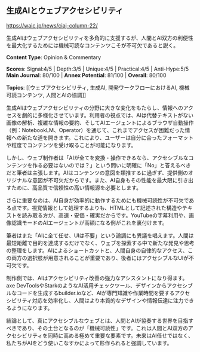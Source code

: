 ## 生成AIとウェブアクセシビリティ

https://waic.jp/news/ciaj-column-22/

生成AIはウェブアクセシビリティを多角的に支援するが、人間とAI双方の利便性を最大化するためには機械可読なコンテンツこそが不可欠であると説く。

**Content Type**: Opinion & Commentary

**Scores**: Signal:4/5 | Depth:3/5 | Unique:4/5 | Practical:4/5 | Anti-Hype:5/5
**Main Journal**: 80/100 | **Annex Potential**: 81/100 | **Overall**: 80/100

**Topics**: [[ウェブアクセシビリティ, 生成AI, 開発ワークフローにおけるAI, 機械可読コンテンツ, 人間とAIの協調]]

生成AIはウェブアクセシビリティの分野に大きな変化をもたらし、情報へのアクセスを劇的に多様化させています。利用者の視点では、AIは代替テキストがない画像の解析、複雑な情報の要約、そしてAIエージェントによるブラウザ自動操作（例：NotebookLM、Operator）を通じて、これまでアクセスが困難だった情報への新たな道を開きます。これにより、ユーザーは自分に合ったフォーマットや粒度でコンテンツを受け取ることが可能になります。

しかし、ウェブ制作者は「AIが全てを変換・操作できるなら、アクセシブルなコンテンツを作る必要はないのでは？」という問いに明確に「No」と答えるべきだと筆者は主張します。AIはコンテンツの意図を類推するに過ぎず、提供側のオリジナルな意図が不可欠だからです。また、AI自身もその性能を最大限に引き出すために、高品質で信頼性の高い情報源を必要とします。

さらに重要なのは、AI自身が効率的に動作するためにも機械可読性が不可欠である点です。視覚情報として処理するよりも、HTMLとして記述された構造やテキストを読み取る方が、高速・安価・確実だからです。YouTubeの字幕利用や、画像認識モードのAIエージェントが高額になる例がこれを裏付けます。

筆者はまた「AIに全て任せ、UIは不要」という論調にも異議を唱えます。人間は最短距離で目的を達成するだけでなく、ウェブを探索する中で新たな発見や思考の整理をします。AIによるショートカットと、人間自身の自律的なアクセス、この両方の選択肢が用意されることが重要であり、後者にはアクセシブルなUIが不可欠です。

制作側では、AIはアクセシビリティ改善の強力なアシスタントになり得ます。axe DevToolsやStarkのようなAI活用チェックツール、デザインからアクセシブルなコードを生成するbuilder.ioなど、AIが専門知識や作業時間を要するアクセシビリティ対応を効率化し、人間はより本質的なデザインや情報伝達に注力できるようになります。

結論として、真にアクセシブルなウェブとは、人間とAIが協奏する世界を目指すべきであり、その土台となるのが「機械可読性」です。これは人間とAI双方のアクセシビリティを同時に高める極めて重要な要素です。未来はAI任せではなく、私たちがAIをどう使いこなすかによって形作られると強調しています。